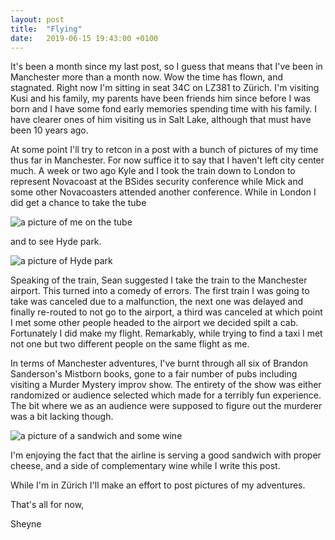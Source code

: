 ```yaml
---
layout: post
title:  "Flying"
date:   2019-06-15 19:43:00 +0100
---
```


It's been a month since my last post, so I guess that means that I've been in Manchester 
more than a month now. Wow the time has flown, and stagnated. Right now I'm sitting 
in seat 34C on LZ381 to Zürich. I'm visiting Kusi and his family, my parents have been friends 
him since before I was born and I have some fond early memories spending time with his family. 
I have clearer ones of him visiting us in Salt Lake, although that must have been 10 years 
ago. 

At some point I'll try to retcon in a post with a bunch of pictures of my time thus far in Manchester. 
For now suffice it to say that I haven't left city center much. A week or two ago Kyle and I 
took the train down to London to represent Novacoast at the BSides security conference while 
Mick and some other Novacoasters attended another conference. While in London I did get a chance 
to take the tube

![a picture of me on the tube](tube.jpeg)

and to see Hyde park.

![a picture of Hyde park](hyde-park.jpeg)

Speaking of the train, Sean suggested I take the train to the Manchester airport. This turned into a 
comedy of errors. The first train I was going to take was canceled due to a malfunction, the next
one was delayed and finally re-routed to not go to the airport, a third was canceled at which point 
I met some other people headed to the airport we decided spilt a cab. Fortunately I did make my 
flight. Remarkably, while trying to find a taxi I met not one but two different people on the same 
flight as me. 

In terms of Manchester adventures, I've burnt through all six of Brandon Sanderson's Mistborn books,
gone to a fair number of pubs including visiting a Murder Mystery improv show. The entirety of the
show was either randomized or audience selected which made for a terribly fun experience. The 
bit where we as an audience were supposed to figure out the murderer was a bit lacking though. 

![a picture of a sandwich and some wine](sandwich-wine.jpeg)

I'm enjoying the fact that the airline is serving a good sandwich with proper cheese, and a side of
complementary wine while I write this post. 

While I'm in Zürich I'll make an effort to post pictures of my adventures. 

That's all for now, 

Sheyne